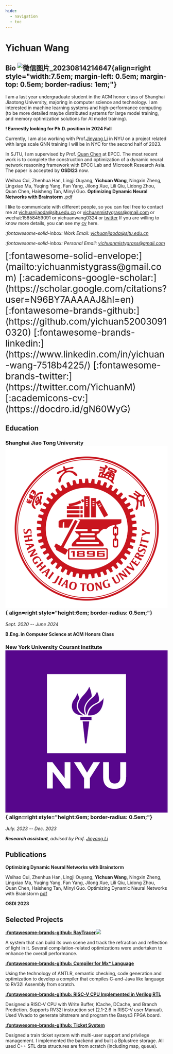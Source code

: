 ```yaml
---
hide:
  - navigation
  - toc
---
```


# Yichuan Wang 

## Bio ![微信图片_20230814214647](https://github.com/yichuan520030910320/yichuan520030910320.github.io/assets/73766326/9129f24b-aa5e-4674-a918-4b2160887792){align=right style="width:7.5em; margin-left: 0.5em; margin-top: 0.5em; border-radius: 1em;"}

I am a last year undergraduate student in the ACM honor class of Shanghai Jiaotong University, majoring in computer science and technology. I am interested in machine learning systems and high-performance computing (to be more detailed maybe distributed systems for large model training, and memory optimization solutions for AI model training).

**! Earnestly looking for Ph.D. position in 2024 Fall**

Currently, I am also working with Prof.[Jinyang Li](http://www.news.cs.nyu.edu/~jinyang/) in NYU on a project related with large scale GNN training 
I will be in NYC for the second half of 2023.

In SJTU, I am supervised by Prof. [Quan Chen](https://www.cs.sjtu.edu.cn/~chen-quan/) at EPCC. 
The most recent work is to complete the construction and optimization of a dynamic neural network reasoning framework with EPCC Lab and Microsoft Research Asia. 
The paper is accepted by **OSDI23** now.

Weihao Cui, Zhenhua Han, Lingji Ouyang, **Yichuan Wang**, Ningxin Zheng, Lingxiao Ma, Yuqing Yang, Fan Yang, Jilong Xue, Lili Qiu, Lidong Zhou, Quan Chen, Haisheng Tan, Minyi Guo. **Optimizing Dynamic Neural Networks with Brainstorm** .[pdf](https://www.usenix.org/system/files/osdi23-cui.pdf)

I like to communicate with different people, so you can feel free to contact me at yichuanjiaoda@sjtu.edu.cn or yichuanmistygrass@gmail.com or wechat:15858459091 or yichuanwang0324 or [twitter](https://twitter.com/YichuanM)
If you are willing to know more details, you can see my [cv](https://docdro.id/gN60WyG) here.

*:fontawesome-solid-inbox: Work Email: [yichuanjiaoda@sjtu.edu.cn](mailto:yichuanjiaoda@sjtu.edu.cn)*

*:fontawesome-solid-inbox: Personal Email: [yichuanmistygrass@gmail.com](mailto:yichuanmistygrass@gmail.com)*

<span style="font-size:2em;">
  [:fontawesome-solid-envelope:](mailto:yichuanmistygrass@gmail.com)
  [:academicons-google-scholar:](https://scholar.google.com/citations?user=N96BY7AAAAAJ&hl=en)
  [:fontawesome-brands-github:](https://github.com/yichuan520030910320)
  [:fontawesome-brands-linkedin:](https://www.linkedin.com/in/yichuan-wang-7518b4225/)
  [:fontawesome-brands-twitter:](https://twitter.com/YichuanM)
  [:academicons-cv:](https://docdro.id/gN60WyG) <!-- Your CV link -->
</span>

## Education

### Shanghai Jiao Tong University![Image title](images/favicon.png){ align=right style="height:6em; border-radius: 0.5em;"}

*Sept. 2020 -- June 2024*

**B.Eng. in Computer Science at ACM Honors Class**


### New York University Courant Institute![Image title](images/nyu.png){ align=right style="height:6em; border-radius: 0.5em;"}

*July. 2023 -- Dec. 2023*

***Research assistant**, advised by Prof. [Jinyang Li](http://www.news.cs.nyu.edu/~jinyang/)*

## Publications

**Optimizing Dynamic Neural Networks with Brainstorm**

Weihao Cui, Zhenhua Han, Lingji Ouyang, **Yichuan Wang**, Ningxin Zheng, Lingxiao Ma, Yuqing Yang, Fan Yang, Jilong Xue, Lili Qiu, Lidong Zhou, Quan Chen, Haisheng Tan, Minyi Guo. Optimizing Dynamic Neural Networks with Brainstorm [pdf](https://www.usenix.org/system/files/osdi23-cui.pdf)

**OSDI 2023** 


## Selected Projects
**[:fontawesome-brands-github: RayTracer](https://github.com/yichuan520030910320/raytracer)[![](https://img.shields.io/github/stars/yichuan520030910320/raytracer.svg?style=social)](https://github.com/yichuan520030910320/raytracer/stargazers)**


A system that can build its own scene and track the refraction and reflection of light in it. Several compilation-related optimizations were undertaken to enhance the overall performance.

**[:fontawesome-brands-github: Compiler for Mx* Language]([https://github.com/yichuan520030910320/raytracer](https://github.com/yichuan520030910320/compiler\_2021))**

Using the technology of ANTLR, semantic checking, code generation and optimization to develop a compiler that compiles C-and-Java like language to RV32I Assembly from scratch.

**[:fontawesome-brands-github: RISC-V CPU Implemented in Verilog RTL](https://github.com/yichuan520030910320/CPU\_ACM\_2021)**

Designed a RISC-V CPU with Write Buffer, ICache, DCache, and Branch Prediction. Supports RV32I instruction set (2.1-2.6 in RISC-V user Manual). Used Vivado to generate bitstream and program the Basys3 FPGA board.

**[:fontawesome-brands-github: Ticket System ]([https://github.com/yichuan520030910320/raytracer](https://github.com/yichuan520030910320/My\_train))**

Designed a train ticket system with multi-user support and privilege management. I implemented the backend and built a Bplustree storage. All used C++ STL data structures are from scratch (including map, queue).




<script type="text/javascript" id="clustrmaps" src="//clustrmaps.com/map_v2.js?d=vKDFbzvNtdhkO6iWYD25euhaXiT5AUrPPEenMbdR3I0&cl=ffffff&w=a"></script>

